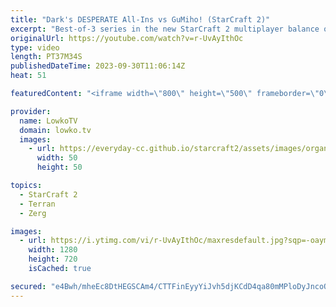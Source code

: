 ```yaml
---
title: "Dark's DESPERATE All-Ins vs GuMiho! (StarCraft 2)"
excerpt: "Best-of-3 series in the new StarCraft 2 multiplayer balance on the new maps. In this match from the Korean StarCraft League GuMiho is facing off against Dark. New SC2 Patch: https://youtu.be/aqg_0JVw8HU Support my work: https://patreon.com/lowkotv Lowko Merch: https://lowko.shop  My YouTube channels:"
originalUrl: https://youtube.com/watch?v=r-UvAyIthOc
type: video
length: PT37M34S
publishedDateTime: 2023-09-30T11:06:14Z
heat: 51

featuredContent: "<iframe width=\"800\" height=\"500\" frameborder=\"0\" src=\"https://www.youtube.com/embed/r-UvAyIthOc\" allow=\"accelerometer; autoplay; encrypted-media; gyroscope; picture-in-picture\" allowfullscreen></iframe>"

provider:
  name: LowkoTV
  domain: lowko.tv
  images:
    - url: https://everyday-cc.github.io/starcraft2/assets/images/organizations/lowko.tv-50x50.jpg
      width: 50
      height: 50

topics:
  - StarCraft 2
  - Terran
  - Zerg

images:
  - url: https://i.ytimg.com/vi/r-UvAyIthOc/maxresdefault.jpg?sqp=-oaymwEmCIAKENAF8quKqQMa8AEB-AH-CYAC0AWKAgwIABABGEcgVShyMA8=&rs=AOn4CLA_4sShXjErG0dFSEsrVnshD7Gk_w
    width: 1280
    height: 720
    isCached: true

secured: "e4Bwh/mheEc8DtHEGSCAm4/CTTFinEyyYiJvh5djKCdD4qa80mMPloDyJncoO0fMsjlvPw0n96/bC9J7WocMezbYa7QqovhBQ9ybX2W2Wq6cIv1ScM9akcQah2xY80aSZhgtURSqvKZikr0kMzoOvq3kwuAyrLZkF8MvT/T2GQ8avqQ8pCrwvHXVdwCgSQSA5N+ATfVUUIRlMyyu7ndiRdB29zmFT10AXdXMwR/RYM0eFZM0+TC6AvzWefEJQ+aWYRWokw9E0RWYoyHABTBn+OGTrsbfqeSvPnvIqMDZum4HljbztH1KTMZj3E9K/MKJrE+DcX4Mng+DSx0Hj4lETaIaNOp5FVbMZwUEyA9rpZ5+mTyFRgD7e7RVlMKxSy/jlbQjRnUekylqFg8Ph7xPMe+R4PAdU2aZRCAUFF3PjWw=;47muvnmu6f2nJlZxgiz7TQ=="
---
```


